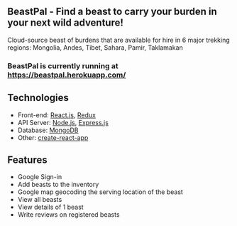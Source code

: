 ## BeastPal - Find a beast to carry your burden in your next wild adventure!
Cloud-source beast of burdens that are available for hire in 6 major trekking
regions: Mongolia, Andes, Tibet, Sahara, Pamir, Taklamakan

### BeastPal is currently running at https://beastpal.herokuapp.com/

## Technologies
- Front-end: [React.js](https://reactjs.org), [Redux](https://redux.js.org)
- API Server: [Node.js](https://nodejs.org), [Express.js](https://expressjs.com)
- Database: [MongoDB](https://mongodb.com)
- Other: [create-react-app](https://github.com/facebook/create-react-app)

## Features
- Google Sign-in
- Add beasts to the inventory
- Google map geocoding the serving location of the beast
- View all beasts
- View details of 1 beast
- Write reviews on registered beasts
